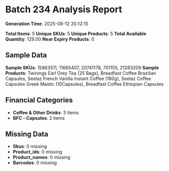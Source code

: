 # Batch 234 Analysis Report

**Generation Time**: 2025-08-12 20:12:15

**Total Items**: 5
**Unique SKUs**: 5
**Unique Products**: 5
**Total Available Quantity**: 129.00
**Near Expiry Products**: 0

## Sample Data
**Sample SKUs**: 15863511, 11665407, 20741178, 701155, 21283209
**Sample Products**: Twinings Earl Grey Tea (25 Bags), Breadfast Coffee Brazilian Capsules, Seelaz French Vanilla Instant Coffee (180g), Seelaz Coffee Capsules Greek Mastic (10Capsules), Breadfast Coffee Ethiopian Capsules

## Financial Categories
- **Coffee & Other Drinks**: 3 items
- **BFC - Capsules**: 2 items

## Missing Data
- **Skus**: 0 missing
- **Product_ids**: 0 missing
- **Product_names**: 0 missing
- **Barcodes**: 0 missing
